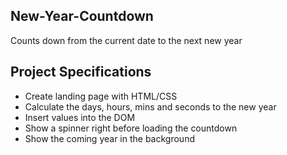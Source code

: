 ## New-Year-Countdown
Counts down from the current date to the next new year

## Project Specifications
- Create landing page with HTML/CSS
- Calculate the days, hours, mins and seconds to the new year
- Insert values into the DOM
- Show a spinner right before loading the countdown
- Show the coming year in the background
